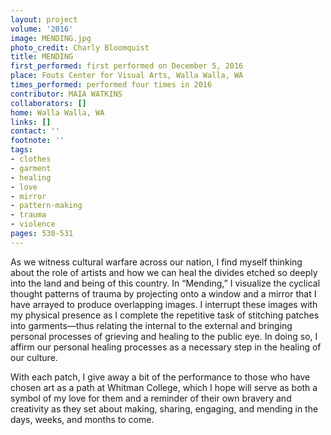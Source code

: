 ```yaml
---
layout: project
volume: '2016'
image: MENDING.jpg
photo_credit: Charly Bloomquist
title: MENDING
first_performed: first performed on December 5, 2016
place: Fouts Center for Visual Arts, Walla Walla, WA
times_performed: performed four times in 2016
contributor: MAIA WATKINS
collaborators: []
home: Walla Walla, WA
links: []
contact: ''
footnote: ''
tags:
- clothes
- garment
- healing
- love
- mirror
- pattern-making
- trauma
- violence
pages: 530-531
---
```


As we witness cultural warfare across our nation, I find myself thinking about the role of artists and how we can heal the divides etched so deeply into the land and being of this country. In “Mending,” I visualize the cyclical thought patterns of trauma by projecting onto a window and a mirror that I have arrayed to produce overlapping images. I interrupt these images with my physical presence as I complete the repetitive task of stitching patches into garments—thus relating the internal to the external and bringing personal processes of grieving and healing to the public eye. In doing so, I affirm our personal healing processes as a necessary step in the healing of our culture.

With each patch, I give away a bit of the performance to those who have chosen art as a path at Whitman College, which I hope will serve as both a symbol of my love for them and a reminder of their own bravery and creativity as they set about making, sharing, engaging, and mending in the days, weeks, and months to come.
